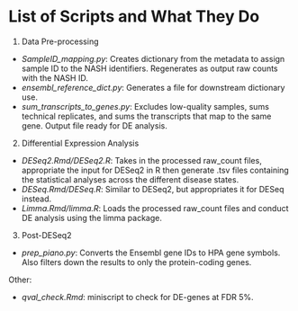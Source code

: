 # List of Scripts and What They Do  
1. Data Pre-processing  
* *SampleID_mapping.py*: Creates dictionary from the metadata to assign sample ID to
 the NASH identifiers. Regenerates as output raw counts with the NASH ID.  
* *ensembl_reference_dict.py*: Generates a file for downstream dictionary use.  
* *sum_transcripts_to_genes.py*: Excludes low-quality samples, sums technical replicates,
and sums the transcripts that map to the same gene. Output file ready for DE analysis.

2. Differential Expression Analysis
* *DESeq2.Rmd/DESeq2.R*: Takes in the processed raw_count files, appropriate the input for DESeq2 in R then generate .tsv files containing the statistical analyses across the different disease states.   
* *DESeq.Rmd/DESeq.R*: Similar to DESeq2, but appropriates it for DESeq instead.   
* *Limma.Rmd/limma.R*: Loads the processed raw_count files and conduct DE analysis using
the limma package.  

3. Post-DESeq2  
* *prep_piano.py*: Converts the Ensembl gene IDs to HPA gene symbols. Also filters down the results to only the protein-coding genes.



Other:
* *qval_check.Rmd*: miniscript to check for DE-genes at FDR 5%. 
